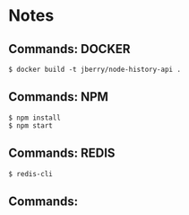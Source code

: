 # Notes

## Commands: DOCKER
	$ docker build -t jberry/node-history-api .

## Commands: NPM
	$ npm install
	$ npm start

## Commands: REDIS
	$ redis-cli

## Commands: 
